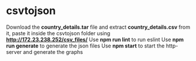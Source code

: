 # csvtojson
Download the **country_details.tar** file and extract **country_details.csv** from it, paste it inside the csvtojson folder using
**http://172.23.238.252/csv_files/**
Use **npm run lint** to run eslint
Use **npm run generate** to generate the json files
Use **npm start** to start the http-server and generate the graphs
